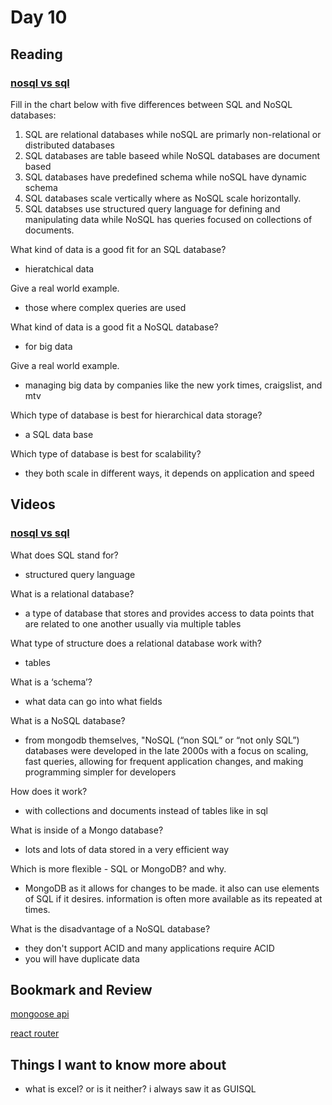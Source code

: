 # Day 10

## Reading

### [nosql vs sql](https://www.thegeekstuff.com/2014/01/sql-vs-nosql-db/?utm_source=tuicool)

Fill in the chart below with five differences between SQL and NoSQL databases:

1. SQL are relational databases while noSQL are primarly non-relational or distributed databases
2. SQL databases are table baseed while NoSQL databases are document based
3. SQL databases have predefined schema while noSQL have dynamic schema
4. SQL databases scale vertically where as NoSQL scale horizontally.
5. SQL databses use structured query language for defining and manipulating data while NoSQL has queries focused on collections of documents.

What kind of data is a good fit for an SQL database?

- hieratchical data 

Give a real world example.

- those where complex queries are used

What kind of data is a good fit a NoSQL database?

- for big data

Give a real world example.

- managing big data by companies like the new york times, craigslist, and mtv

Which type of database is best for hierarchical data storage?

- a SQL data base

Which type of database is best for scalability?

- they both scale in different ways, it depends on application and speed

## Videos

### [nosql vs sql](https://www.youtube.com/watch?v=ZS_kXvOeQ5Y)

What does SQL stand for?

- structured query language

What is a relational database?

- a type of database that stores and provides access to data points that are related to one another usually via multiple tables

What type of structure does a relational database work with?

- tables

What is a ‘schema’?

- what data can go into what fields

What is a NoSQL database?

- from mongodb themselves, "NoSQL (“non SQL” or “not only SQL”) databases were developed in the late 2000s with a focus on scaling, fast queries, allowing for frequent application changes, and making programming simpler for developers

How does it work?

- with collections and documents instead of tables like in sql

What is inside of a Mongo database?

- lots and lots of data stored in a very efficient way

Which is more flexible - SQL or MongoDB? and why.

- MongoDB as it allows for changes to be made. it also can use elements of SQL if it desires. information is often more available as its repeated at times.

What is the disadvantage of a NoSQL database?

- they don't support ACID and many applications require ACID
- you will have duplicate data

## Bookmark and Review

[mongoose api](https://mongoosejs.com/docs/api.html#Model)

[react router](https://reactrouter.com/web/api/BrowserRouter)

## Things I want to know more about

- what is excel? or is it neither? i always saw it as GUISQL
